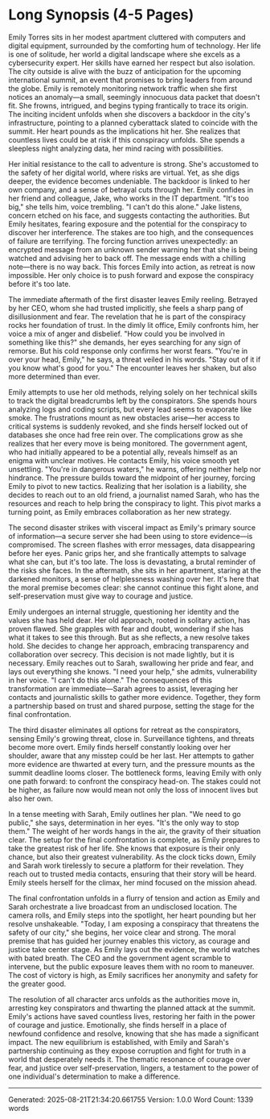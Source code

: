 # Long Synopsis (4-5 Pages)

Emily Torres sits in her modest apartment cluttered with computers and digital equipment, surrounded by the comforting hum of technology. Her life is one of solitude, her world a digital landscape where she excels as a cybersecurity expert. Her skills have earned her respect but also isolation. The city outside is alive with the buzz of anticipation for the upcoming international summit, an event that promises to bring leaders from around the globe. Emily is remotely monitoring network traffic when she first notices an anomaly—a small, seemingly innocuous data packet that doesn't fit. She frowns, intrigued, and begins typing frantically to trace its origin. The inciting incident unfolds when she discovers a backdoor in the city's infrastructure, pointing to a planned cyberattack slated to coincide with the summit. Her heart pounds as the implications hit her. She realizes that countless lives could be at risk if this conspiracy unfolds. She spends a sleepless night analyzing data, her mind racing with possibilities.

Her initial resistance to the call to adventure is strong. She's accustomed to the safety of her digital world, where risks are virtual. Yet, as she digs deeper, the evidence becomes undeniable. The backdoor is linked to her own company, and a sense of betrayal cuts through her. Emily confides in her friend and colleague, Jake, who works in the IT department. "It's too big," she tells him, voice trembling. "I can't do this alone." Jake listens, concern etched on his face, and suggests contacting the authorities. But Emily hesitates, fearing exposure and the potential for the conspiracy to discover her interference. The stakes are too high, and the consequences of failure are terrifying. The forcing function arrives unexpectedly: an encrypted message from an unknown sender warning her that she is being watched and advising her to back off. The message ends with a chilling note—there is no way back. This forces Emily into action, as retreat is now impossible. Her only choice is to push forward and expose the conspiracy before it's too late.

The immediate aftermath of the first disaster leaves Emily reeling. Betrayed by her CEO, whom she had trusted implicitly, she feels a sharp pang of disillusionment and fear. The revelation that he is part of the conspiracy rocks her foundation of trust. In the dimly lit office, Emily confronts him, her voice a mix of anger and disbelief. "How could you be involved in something like this?" she demands, her eyes searching for any sign of remorse. But his cold response only confirms her worst fears. "You're in over your head, Emily," he says, a threat veiled in his words. "Stay out of it if you know what's good for you." The encounter leaves her shaken, but also more determined than ever.

Emily attempts to use her old methods, relying solely on her technical skills to track the digital breadcrumbs left by the conspirators. She spends hours analyzing logs and coding scripts, but every lead seems to evaporate like smoke. The frustrations mount as new obstacles arise—her access to critical systems is suddenly revoked, and she finds herself locked out of databases she once had free rein over. The complications grow as she realizes that her every move is being monitored. The government agent, who had initially appeared to be a potential ally, reveals himself as an enigma with unclear motives. He contacts Emily, his voice smooth yet unsettling. "You're in dangerous waters," he warns, offering neither help nor hindrance. The pressure builds toward the midpoint of her journey, forcing Emily to pivot to new tactics. Realizing that her isolation is a liability, she decides to reach out to an old friend, a journalist named Sarah, who has the resources and reach to help bring the conspiracy to light. This pivot marks a turning point, as Emily embraces collaboration as her new strategy.

The second disaster strikes with visceral impact as Emily's primary source of information—a secure server she had been using to store evidence—is compromised. The screen flashes with error messages, data disappearing before her eyes. Panic grips her, and she frantically attempts to salvage what she can, but it's too late. The loss is devastating, a brutal reminder of the risks she faces. In the aftermath, she sits in her apartment, staring at the darkened monitors, a sense of helplessness washing over her. It's here that the moral premise becomes clear: she cannot continue this fight alone, and self-preservation must give way to courage and justice.

Emily undergoes an internal struggle, questioning her identity and the values she has held dear. Her old approach, rooted in solitary action, has proven flawed. She grapples with fear and doubt, wondering if she has what it takes to see this through. But as she reflects, a new resolve takes hold. She decides to change her approach, embracing transparency and collaboration over secrecy. This decision is not made lightly, but it is necessary. Emily reaches out to Sarah, swallowing her pride and fear, and lays out everything she knows. "I need your help," she admits, vulnerability in her voice. "I can't do this alone." The consequences of this transformation are immediate—Sarah agrees to assist, leveraging her contacts and journalistic skills to gather more evidence. Together, they form a partnership based on trust and shared purpose, setting the stage for the final confrontation.

The third disaster eliminates all options for retreat as the conspirators, sensing Emily's growing threat, close in. Surveillance tightens, and threats become more overt. Emily finds herself constantly looking over her shoulder, aware that any misstep could be her last. Her attempts to gather more evidence are thwarted at every turn, and the pressure mounts as the summit deadline looms closer. The bottleneck forms, leaving Emily with only one path forward: to confront the conspiracy head-on. The stakes could not be higher, as failure now would mean not only the loss of innocent lives but also her own.

In a tense meeting with Sarah, Emily outlines her plan. "We need to go public," she says, determination in her eyes. "It's the only way to stop them." The weight of her words hangs in the air, the gravity of their situation clear. The setup for the final confrontation is complete, as Emily prepares to take the greatest risk of her life. She knows that exposure is their only chance, but also their greatest vulnerability. As the clock ticks down, Emily and Sarah work tirelessly to secure a platform for their revelation. They reach out to trusted media contacts, ensuring that their story will be heard. Emily steels herself for the climax, her mind focused on the mission ahead.

The final confrontation unfolds in a flurry of tension and action as Emily and Sarah orchestrate a live broadcast from an undisclosed location. The camera rolls, and Emily steps into the spotlight, her heart pounding but her resolve unshakeable. "Today, I am exposing a conspiracy that threatens the safety of our city," she begins, her voice clear and strong. The moral premise that has guided her journey enables this victory, as courage and justice take center stage. As Emily lays out the evidence, the world watches with bated breath. The CEO and the government agent scramble to intervene, but the public exposure leaves them with no room to maneuver. The cost of victory is high, as Emily sacrifices her anonymity and safety for the greater good.

The resolution of all character arcs unfolds as the authorities move in, arresting key conspirators and thwarting the planned attack at the summit. Emily's actions have saved countless lives, restoring her faith in the power of courage and justice. Emotionally, she finds herself in a place of newfound confidence and resolve, knowing that she has made a significant impact. The new equilibrium is established, with Emily and Sarah's partnership continuing as they expose corruption and fight for truth in a world that desperately needs it. The thematic resonance of courage over fear, and justice over self-preservation, lingers, a testament to the power of one individual's determination to make a difference.

---
Generated: 2025-08-21T21:34:20.661755
Version: 1.0.0
Word Count: 1339 words

